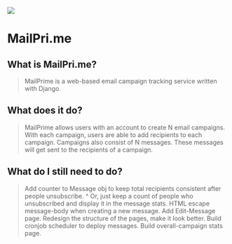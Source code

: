 ![](https://raw.github.com/nomadmtb/mailprime/master/README_FILES/icon.png)

MailPri.me
==========

What is MailPri.me?
-------------------
> MailPrime is a web-based email campaign tracking service written with Django.

What does it do?
----------------
> MailPrime allows users with an account to create N email campaigns. With each
> campaign, users are able to add recipients to each campaign. Campaigns also
> consist of N messages. These messages will get sent to the recipients of a
> campaign.

What do I still need to do?
---------------------------
> Add counter to Message obj to keep total recipients consistent after people unsubscribe.
> ^ Or, just keep a count of people who unsubscribed and display it in the message stats.
> HTML escape message-body when creating a new message.
> Add Edit-Message page.
> Redesign the structure of the pages, make it look better.
> Build cronjob scheduler to deploy messages.
> Build overall-campaign stats page.
